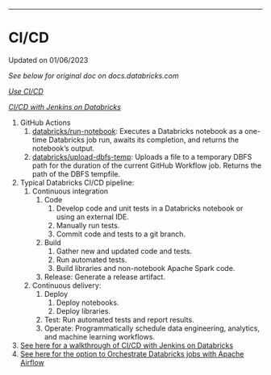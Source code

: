 ***
# CI/CD

Updated on 01/06/2023

*See below for original doc on docs.databricks.com*

*[Use CI/CD](https://docs.databricks.com/dev-tools/index-ci-cd.html#use-cicd)*

*[CI/CD with Jenkins on Databricks](https://docs.databricks.com/dev-tools/ci-cd/ci-cd-jenkins.html)*

1. GitHub Actions
    1. [databricks/run-notebook](https://github.com/databricks/run-notebook/#run-notebook-v0): Executes a Databricks notebook as a one-time Databricks job run, awaits its completion, and returns the notebook’s output.
    2. [databricks/upload-dbfs-temp](https://github.com/databricks/upload-dbfs-temp/#upload-dbfs-temp-v0): Uploads a file to a temporary DBFS path for the duration of the current GitHub Workflow job. Returns the path of the DBFS tempfile.
2. Typical Databricks CI/CD pipeline:
    1. Continuous integration
        1. Code
            1. Develop code and unit tests in a Databricks notebook or using an external IDE.
            2. Manually run tests.
            3. Commit code and tests to a git branch.
        2. Build
            1. Gather new and updated code and tests.
            2. Run automated tests.
            3. Build libraries and non-notebook Apache Spark code.
        3. Release: Generate a release artifact.
    2. Continuous delivery:
        1. Deploy
            1. Deploy notebooks.
            2. Deploy libraries.
        2. Test: Run automated tests and report results.
        3. Operate: Programmatically schedule data engineering, analytics, and machine learning workflows.
3. [See here for a walkthrough of CI/CD with Jenkins on Databricks](https://docs.databricks.com/dev-tools/ci-cd/ci-cd-jenkins.html)
4. [See here for the option to Orchestrate Databricks jobs with Apache Airflow](https://docs.databricks.com/workflows/jobs/how-to-use-airflow-with-jobs.html)